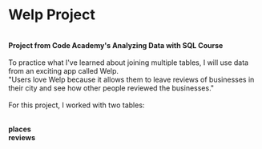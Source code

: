 <h1>Welp Project</h1><br>
<b>Project from Code Academy's Analyzing Data with SQL Course </b><br><br> 
To practice what I've learned about joining multiple tables, I will use data from an exciting app called Welp. 
<br>"Users love Welp because it allows them to leave reviews of businesses in their city and see how other people reviewed the businesses."
<br><br>
For this project, I worked with two tables:<br><br>

<b>places</b><br>
<b>reviews</b>
